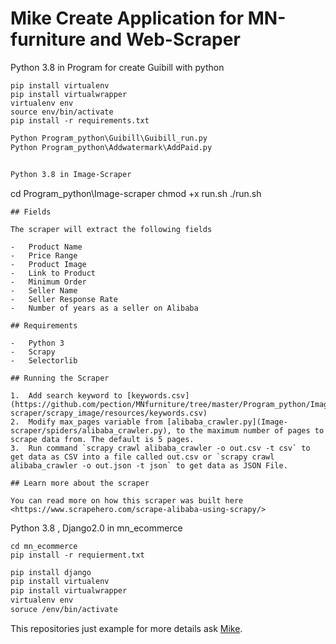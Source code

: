 

# Mike Create Application for MN-furniture and Web-Scraper

Python 3.8 in Program for create Guibill with python
```
pip install virtualenv
pip install virtualwrapper
virtualenv env
source env/bin/activate
pip install -r requirements.txt
```
```markdown
Python Program_python\Guibill\Guibill_run.py
Python Program_python\Addwatermark\AddPaid.py


Python 3.8 in Image-Scraper

```
cd Program_python\Image-scraper
chmod +x run.sh
./run.sh
```
## Fields

The scraper will extract the following fields

-   Product Name
-   Price Range
-   Product Image
-   Link to Product
-   Minimum Order
-   Seller Name
-   Seller Response Rate
-   Number of years as a seller on Alibaba

## Requirements

-   Python 3
-   Scrapy
-   Selectorlib

## Running the Scraper

1.  Add search keyword to [keywords.csv](https://github.com/pection/MNfurniture/tree/master/Program_python/Image-scraper/scrapy_image/resources/keywords.csv)
2.  Modify max_pages variable from [alibaba_crawler.py](Image-scraper/spiders/alibaba_crawler.py), to the maximum number of pages to scrape data from. The default is 5 pages.
3.  Run command `scrapy crawl alibaba_crawler -o out.csv -t csv` to get data as CSV into a file called out.csv or `scrapy crawl alibaba_crawler -o out.json -t json` to get data as JSON File.

## Learn more about the scraper

You can read more on how this scraper was built here <https://www.scrapehero.com/scrape-alibaba-using-scrapy/>

```
Python 3.8 , Django2.0 in mn_ecommerce

```
cd mn_ecommerce
pip install -r requierment.txt
```

```markdown
pip install django
pip install virtualenv
pip install virtualwrapper
virtualenv env
soruce /env/bin/activate
```

This repositories just example for more details ask [Mike](https://wwww.facebook.com/pections).

